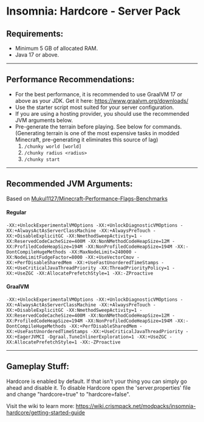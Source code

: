 # **Insomnia: Hardcore - Server Pack**

## Requirements:

- Minimum 5 GB of allocated RAM.
- Java 17 or above.

---

## Performance Recommendations:

- For the best performance, it is recommended to use GraalVM 17 or above as your JDK. Get it here: https://www.graalvm.org/downloads/
- Use the starter script most suited for your server configuration.
- If you are using a hosting provider, you should use the recommended JVM arguments below.
- Pre-generate the terrain before playing. See below for commands. (Generating terrain is one of the most expensive tasks in modded Minecraft, pre-generating it eliminates this source of lag)
  1. `/chunky world [world]`
  2. `/chunky radius <radius>`
  3. `/chunky start`

---

## Recommended JVM Arguments:

Based on [Mukul1127/Minecraft-Performance-Flags-Benchmarks](https://github.com/Mukul1127/Minecraft-Performance-Flags-Benchmarks)

#### Regular

```
-XX:+UnlockExperimentalVMOptions -XX:+UnlockDiagnosticVMOptions -XX:+AlwaysActAsServerClassMachine -XX:+AlwaysPreTouch -XX:+DisableExplicitGC -XX:NmethodSweepActivity=1 -XX:ReservedCodeCacheSize=400M -XX:NonNMethodCodeHeapSize=12M -XX:ProfiledCodeHeapSize=194M -XX:NonProfiledCodeHeapSize=194M -XX:-DontCompileHugeMethods -XX:MaxNodeLimit=240000 -XX:NodeLimitFudgeFactor=8000 -XX:+UseVectorCmov -XX:+PerfDisableSharedMem -XX:+UseFastUnorderedTimeStamps -XX:+UseCriticalJavaThreadPriority -XX:ThreadPriorityPolicy=1 -XX:+UseZGC -XX:AllocatePrefetchStyle=1 -XX:-ZProactive
```

#### GraalVM

```
-XX:+UnlockExperimentalVMOptions -XX:+UnlockDiagnosticVMOptions -XX:+AlwaysActAsServerClassMachine -XX:+AlwaysPreTouch -XX:+DisableExplicitGC -XX:NmethodSweepActivity=1 -XX:ReservedCodeCacheSize=400M -XX:NonNMethodCodeHeapSize=12M -XX:ProfiledCodeHeapSize=194M -XX:NonProfiledCodeHeapSize=194M -XX:-DontCompileHugeMethods -XX:+PerfDisableSharedMem -XX:+UseFastUnorderedTimeStamps -XX:+UseCriticalJavaThreadPriority -XX:+EagerJVMCI -Dgraal.TuneInlinerExploration=1 -XX:+UseZGC -XX:AllocatePrefetchStyle=1 -XX:-ZProactive
```

---

## Gameplay Stuff:

Hardcore is enabled by default. If that isn't your thing you can simply go ahead and disable it.
To disable Hardcore open the 'server.properties' file and change "hardcore=true" to "hardcore=false".

Visit the wiki to learn more: https://wiki.crismpack.net/modpacks/insomnia-hardcore/getting-started-guide
